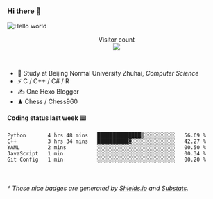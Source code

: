 ### Hi there 👋


<img src="https://raw.githubusercontent.com/sagar-viradiya/sagar-viradiya/master/resources/banner.png" alt="Hello world">
<p align="center"> 
  Visitor count<br/>
  <img src="https://profile-counter.glitch.me/youszoe/count.svg" />
</p>

<br/>


- 🍻  Study at Beijing Normal University Zhuhai, _Computer Science_
- ⚡  C / C++ / C# / R
- ✍️  One Hexo Blogger
- ♟  Chess / Chess960 


#### Coding status last week ⌨️

<!--START_SECTION:waka-->
```text
Python       4 hrs 48 mins   ██████████████▒░░░░░░░░░░   56.69 % 
C++          3 hrs 34 mins   ██████████▓░░░░░░░░░░░░░░   42.27 % 
YAML         2 mins          ░░░░░░░░░░░░░░░░░░░░░░░░░   00.50 % 
JavaScript   1 min           ░░░░░░░░░░░░░░░░░░░░░░░░░   00.34 % 
Git Config   1 min           ░░░░░░░░░░░░░░░░░░░░░░░░░   00.20 % 
```
<!--END_SECTION:waka-->

<br/>
<center><img src="http://ghchart.rshah.org/409ba5/yousazoe" alt="" /></center>


<h6>* These nice badges are generated by <a href="https://shields.io/">Shields.io</a> and <a href="https://github.com/spencerwooo/Substats">Substats</a>.</h6>
